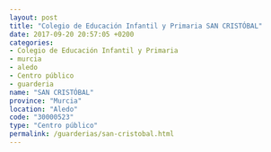 ```yaml
---
layout: post
title: "Colegio de Educación Infantil y Primaria SAN CRISTÓBAL"
date: 2017-09-20 20:57:05 +0200
categories:
- Colegio de Educación Infantil y Primaria
- murcia
- aledo
- Centro público
- guarderia
name: "SAN CRISTÓBAL"
province: "Murcia"
location: "Aledo"
code: "30000523"
type: "Centro público"
permalink: /guarderias/san-cristobal.html
---
```


